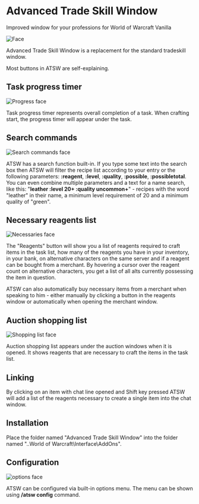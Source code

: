 # Advanced Trade Skill Window
Improved window for your professions for World of Warcraft Vanilla

![Face](https://user-images.githubusercontent.com/40469927/189532764-5301b7d0-448b-4f64-9e36-8d4f0850558c.png)


  Advanced Trade Skill Window is a replacement for the standard tradeskill window.
  
  Most buttons in ATSW are self-explaining.
  
  ## Task progress timer
  
  ![Progress face](https://user-images.githubusercontent.com/40469927/189532773-1d745b82-9a98-4db6-919d-4ba86f0b4ab2.png)
  
  
  Task progress timer represents overall completion of a task. When crafting start, the progress timer will appear under the task.


  ## Search commands
  
  ![Search commands face](https://user-images.githubusercontent.com/40469927/189532786-b064c4fe-b156-42df-b45f-09bed5b6e3d3.png)
  
  ATSW has a search function built-in. If you type some text into the search box then ATSW will filter the recipe list according to your entry or the following parameters: **:reagent**, **:level**, **:quality**, **:possible**, **:possibletotal**. You can even combine multiple parameters and a text for a name search, like this:
"**leather :level 20+ :quality uncommon+**" - recipes with the word "leather" in their name, a minimum level requirement of 20 and a minimum quality of "green".
  
  
  ## Necessary reagents list
  
  ![Necessaries face](https://user-images.githubusercontent.com/40469927/189532793-dc72aceb-4eac-4e72-9b86-9cdec2fc4e3e.png)


  The "Reagents" button will show you a list of reagents required to craft items in the task list, how many of the reagents you have in your inventory, in your bank, on alternative characters on the same server and if a reagent can be bought from a merchant. By hovering a cursor over the reagent count on alternative characters, you get a list of all alts currently possessing the item in question.

  ATSW can also automatically buy necessary items from a merchant when speaking to him - either manually by clicking a button in the reagents window or automatically when opening the merchant window.
  
  ## Auction shopping list
  
  ![Shopping list face](https://user-images.githubusercontent.com/40469927/189532967-5fd3263b-5599-4a08-964c-70010d734ff6.png)
  
  Auction shopping list appears under the auction windows when it is opened. It shows reagents that are necessary to craft the items in the task list.
  
  
  ## Linking

  By clicking on an item with chat line opened and Shift key pressed ATSW will add a list of the reagents necessary to create a single item into the chat window.


  ## Installation

  Place the folder named 	"Advanced Trade Skill Window" into the folder named 	"..World of Warcraft\Interface\AddOns".


  ## Configuration
  
  ![options face](https://user-images.githubusercontent.com/40469927/189533127-e298a512-2d4f-4edf-ac79-599cbf9875cb.png)

  ATSW can be configured via built-in options menu. The menu can be shown using **/atsw config** command.
